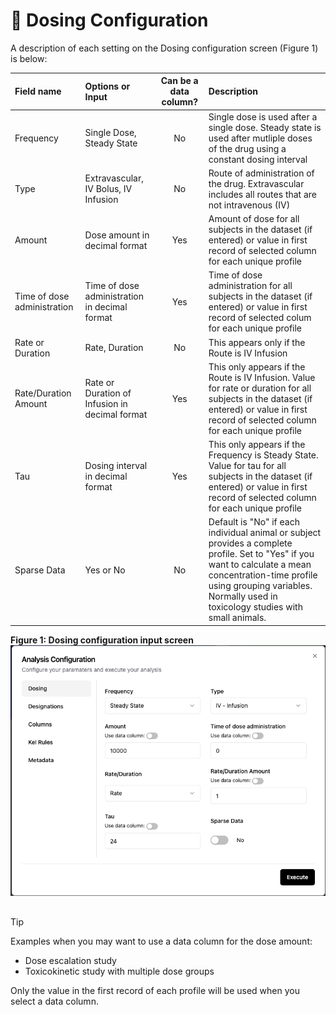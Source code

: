# 💊 Dosing Configuration

A description of each setting on the Dosing configuration screen (Figure 1) is below:

|Field name|Options or Input|Can be a data column?|Description|
|:---|:---|:---:|:---|
|Frequency|Single Dose, Steady State|No|Single dose is used after a single dose. Steady state is used after mutliple doses of the drug using a constant dosing interval|
|Type|Extravascular, IV Bolus, IV Infusion|No|Route of administration of the drug. Extravascular includes all routes that are not intravenous (IV)|
|Amount|Dose amount in decimal format|Yes|Amount of dose for all subjects in the dataset (if entered) or value in first record of selected column for each unique profile|
|Time of dose administration|Time of dose administration in decimal format|Yes|Time of dose administration for all subjects in the dataset (if entered) or value in first record of selected colum for each unique profile|
|Rate or Duration|Rate, Duration|No|This appears only if the Route is IV Infusion|
|Rate/Duration Amount|Rate or Duration of Infusion in decimal format|Yes|This only appears if the Route is IV Infusion. Value for rate or duration for all subjects in the dataset (if entered) or value in first record of selected column for each unique profile|
|Tau|Dosing interval in decimal format|Yes|This only appears if the Frequency is Steady State. Value for tau for all subjects in the dataset (if entered) or value in first record of selected column for each unique profile|
|Sparse Data|Yes or No|No|Default is "No" if each individual animal or subject provides a complete profile. Set to "Yes" if you want to calculate a mean concentration-time profile using grouping variables. Normally used in toxicology studies with small animals.|

**Figure 1: Dosing configuration input screen**
![Dosing configuration input](./images/Dosing_input2.png)

## 
> [!TIP]
> Examples when you may want to use a data column for the dose amount:
>  - Dose escalation study
>  - Toxicokinetic study with multiple dose groups
> 
> Only the value in the first record of each profile will be used when you select a data column.